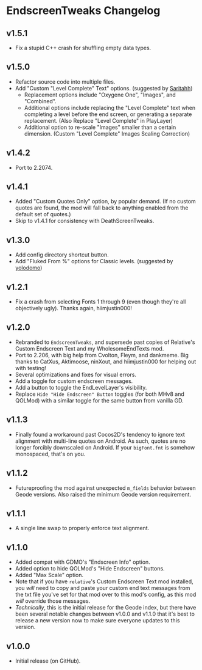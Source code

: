 # EndscreenTweaks Changelog
## v1.5.1
- Fix a stupid C++ crash for shuffling empty data types.
## v1.5.0
- Refactor source code into multiple files.
- Add "Custom "Level Complete" Text" options. (suggested by [Saritahh](https://discord.com/users/305158690204286979))
  - Replacement options include "Oxygene One", "Images", and "Combined".
  - Additional options include replacing the "Level Complete" text when completing a level before the end screen, or generating a separate replacement. (Also Replace "Level Complete" in PlayLayer)
  - Additional option to re-scale "Images" smaller than a certain dimension. (Custom "Level Complete" Images Scaling Correction)
## v1.4.2
- Port to 2.2074.
## v1.4.1
- Added "Custom Quotes Only" option, by popular demand. (If no custom quotes are found, the mod will fall back to anything enabled from the default set of quotes.)
- Skip to v1.4.1 for consistency with DeathScreenTweaks.
## v1.3.0
- Add config directory shortcut button.
- Add "Fluked From %" options for Classic levels. (suggested by [yolodomo](https://discord.com/users/708984489283682327))
## v1.2.1
- Fix a crash from selecting Fonts 1 through 9 (even though they're all objectively ugly). Thanks again, hiimjustin000!
## v1.2.0
- Rebranded to `EndscreenTweaks`, and supersede past copies of Relative's Custom Endscreen Text and my WholesomeEndTexts mod.
- Port to 2.206, with big help from Cvolton, Fleym, and dankmeme. Big thanks to CatXus, Aktimoose, ninXout, and hiimjustin000 for helping out with testing!
- Several optimizations and fixes for visual errors.
- Add a toggle for custom endscreen messages.
- Add a button to toggle the EndLevelLayer's visibility.
- Replace `Hide "Hide Endscreen" Button` toggles (for both MHv8 and QOLMod) with a similar toggle for the same button from vanilla GD.
## v1.1.3
- Finally found a workaround past Cocos2D's tendency to ignore text alignment with multi-line quotes on Android. As such, quotes are no longer forcibly downscaled on Android. If your `bigFont.fnt` is somehow monospaced, that's on you.
## v1.1.2
- Futureproofing the mod against unexpected `m_fields` behavior between Geode versions. Also raised the minimum Geode version requirement.
## v1.1.1
- A single line swap to properly enforce text alignment.
## v1.1.0
- Added compat with GDMO's "Endscreen Info" option.
- Added option to hide QOLMod's "Hide Endscreen" buttons.
- Added "Max Scale" option.
- Note that if you have `relative`'s Custom Endscreen Text mod installed, you *will* need to copy and paste your custom end text messages from the txt file you've set for that mod over to this mod's config, as this mod *will* override those messages.
- *Technically*, this is the initial release for the Geode index, but there have been several notable changes between v1.0.0 and v1.1.0 that it's best to release a new version now to make sure everyone updates to this version.
## v1.0.0
- Initial release (on GitHub).
